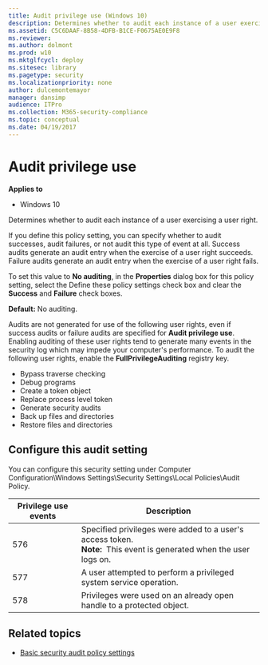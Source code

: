 ```yaml
---
title: Audit privilege use (Windows 10)
description: Determines whether to audit each instance of a user exercising a user right.
ms.assetid: C5C6DAAF-8B58-4DFB-B1CE-F0675AE0E9F8
ms.reviewer: 
ms.author: dolmont
ms.prod: w10
ms.mktglfcycl: deploy
ms.sitesec: library
ms.pagetype: security
ms.localizationpriority: none
author: dulcemontemayor
manager: dansimp
audience: ITPro
ms.collection: M365-security-compliance
ms.topic: conceptual
ms.date: 04/19/2017
---
```


# Audit privilege use

**Applies to**
-   Windows 10

Determines whether to audit each instance of a user exercising a user right.

If you define this policy setting, you can specify whether to audit successes, audit failures, or not audit this type of event at all. Success audits generate an audit entry when the exercise of a user right succeeds. Failure audits generate an audit entry when the exercise of a user right fails.

To set this value to **No auditing**, in the **Properties** dialog box for this policy setting, select the Define these policy settings check box and clear the **Success** and **Failure** check boxes.

**Default:** No auditing.

Audits are not generated for use of the following user rights, even if success audits or failure audits are specified for **Audit privilege use**. Enabling auditing of these user rights tend to generate many events in the security log which may impede your computer's performance. To audit the following user rights, enable the **FullPrivilegeAuditing** registry key.

-   Bypass traverse checking
-   Debug programs
-   Create a token object
-   Replace process level token
-   Generate security audits
-   Back up files and directories
-   Restore files and directories

## Configure this audit setting

You can configure this security setting under Computer Configuration\\Windows Settings\\Security Settings\\Local Policies\\Audit Policy.

| Privilege use events | Description |
| - | - |
| 576 | Specified privileges were added to a user's access token.<br>**Note:**  This event is generated when the user logs on.|
| 577 | A user attempted to perform a privileged system service operation. |
| 578 | Privileges were used on an already open handle to a protected object. | 
 
## Related topics

- [Basic security audit policy settings](basic-security-audit-policy-settings.md)
 
 
